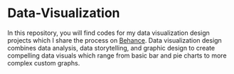 # Data-Visualization

In this repository, you will find codes for my data visualization design projects which I share the process on  <a href="https://www.behance.net/vanessaonyema">Behance</a>. Data visualization design combines data analysis, data storytelling, and graphic design to create compelling data visuals which range from basic bar and pie charts to more complex custom graphs.
